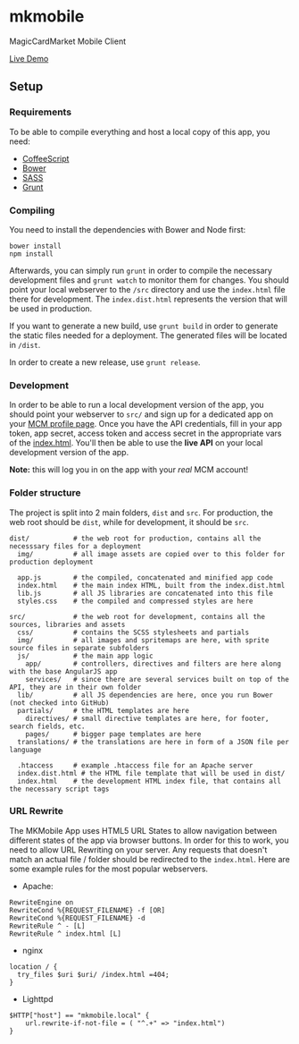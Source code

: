 # mkmobile

MagicCardMarket Mobile Client

[Live Demo](https://m.magiccardmarket.eu)

## Setup

### Requirements

To be able to compile everything and host a local copy of this app, you need:

* [CoffeeScript](http://coffeescript.org/)
* [Bower](http://bower.io/)
* [SASS](http://sass-lang.com/)
* [Grunt](http://github.com/mishoo/UglifyJS2)

### Compiling

You need to install the dependencies with Bower and Node first:

```
bower install
npm install
```
  
Afterwards, you can simply run `grunt` in order to compile the necessary development files and `grunt watch` to
monitor them for changes. You should point your local webserver to the `/src` directory and use the `index.html` file 
there for development. The `index.dist.html` represents the version that will be used in production.

If you want to generate a new build, use `grunt build` in order to generate the static files needed for a deployment.
The generated files will be located in `/dist`.

In order to create a new release, use `grunt release`.

### Development

In order to be able to run a local development version of the app, you should point your webserver to `src/` and sign up
for a dedicated app on your [MCM profile page](https://www.magickartenmarkt.de/?mainPage=showMyAccount). Once you have the
API credentials, fill in your app token, app secret, access token and access secret in the appropriate vars of the 
[index.html](src/index.html). You'll then be able to use the **live API** on your local development version of the app.

**Note:** this will log you in on the app with your *real* MCM account!

### Folder structure

The project is split into 2 main folders, `dist` and `src`. For production, the web root should be `dist`,
while for development, it should be `src`.

```
dist/           # the web root for production, contains all the necesssary files for a deployment
  img/          # all image assets are copied over to this folder for production deployment
  
  app.js        # the compiled, concatenated and minified app code
  index.html    # the main index HTML, built from the index.dist.html
  lib.js        # all JS libraries are concatenated into this file
  styles.css    # the compiled and compressed styles are here
  
src/            # the web root for development, contains all the sources, libraries and assets
  css/          # contains the SCSS stylesheets and partials
  img/          # all images and spritemaps are here, with sprite source files in separate subfolders
  js/           # the main app logic
    app/        # controllers, directives and filters are here along with the base AngularJS app
    services/   # since there are several services built on top of the API, they are in their own folder
  lib/          # all JS dependencies are here, once you run Bower (not checked into GitHub)
  partials/     # the HTML templates are here
    directives/ # small directive templates are here, for footer, search fields, etc.
    pages/      # bigger page templates are here
  translations/ # the translations are here in form of a JSON file per language
  
  .htaccess     # example .htaccess file for an Apache server
  index.dist.html # the HTML file template that will be used in dist/
  index.html    # the development HTML index file, that contains all the necessary script tags
```

### URL Rewrite

The MKMobile App uses HTML5 URL States to allow navigation between different states of the app via
browser buttons. In order for this to work, you need to allow URL Rewriting on your server. Any requests that 
doesn't match an actual file / folder should be redirected to the `index.html`. Here are some example
rules for the most popular webservers.

- Apache:

```
RewriteEngine on
RewriteCond %{REQUEST_FILENAME} -f [OR]
RewriteCond %{REQUEST_FILENAME} -d
RewriteRule ^ - [L]
RewriteRule ^ index.html [L]
```
  
- nginx

```
location / {
  try_files $uri $uri/ /index.html =404;
}
```

- Lighttpd

```
$HTTP["host"] == "mkmobile.local" {
    url.rewrite-if-not-file = ( "^.+" => "index.html")
}
```
